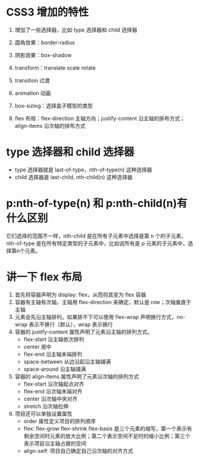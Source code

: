# CSS3 增加的特性
1. 增加了一些选择器，比如 type 选择器和 child 选择器

2.	圆角效果：border-radius
3.	阴影效果：box-shadow

4.	transform：translate scale rotate
5.	transition 过渡
6.	animation 动画

7.	box-sizing：选择盒子模型的类型
8.	flex 布局：flex-direction 主轴方向；justify-content 沿主轴的排布方式；align-items 沿次轴的排布方式

# type 选择器和 child 选择器
- type 选择器就是 last-of-type，nth-of-type(n) 这种选择器
- child 选择器是 last-child, nth-child(n) 这种选择器

# p:nth-of-type(n) 和 p:nth-child(n)有什么区别
它们选择的范围不一样，nth-child 是在所有子元素中选择是第 n 个的子元素，nth-of-type 是在所有特定类型的子元素中，比如说所有是 p 元素的子元素中，选择第n个元素。

# 讲一下 flex 布局
1. 首先将容器声明为 display: flex，从而将其变为 flex 容器
2. 容器有主轴有次轴，主轴用 flex-direction 来确定，默认是 row；次轴垂直于主轴
3. 元素会先沿主轴排列，如果排不下可以使用 flex-wrap 声明换行方式，no-wrap 表示不换行（默认），wrap 表示换行
4. 容器的 justify-content 属性声明了元素沿主轴的排列方式。
    - flex-start 沿主轴依次排列
    - center 居中
    - flex-end 沿主轴末端排列
    - space-between 从边沿起沿主轴铺满
    - space-around 沿主轴铺满
5. 容器的 align-items 属性声明了元素沿次轴的排列方式
    - flex-start 沿次轴起点对齐
    - flex-end 沿次轴末端对齐
    - center 沿次轴中央对齐
    - stretch 沿次轴拉伸
6. 项目还可以单独设置属性
    - order 属性定义项目的排列顺序
    - flex: flex-grow flex-shrink flex-basis 是三个元素的缩写，第一个表示有剩余空间时元素的放大比例；第二个表示空间不足时的缩小比例；第三个表示项目沿主轴占据的空间
    - align-self: 项目自己确定自己沿次轴的对齐方式
